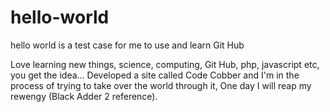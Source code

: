 # hello-world
hello world is a test case for me to use and learn Git Hub

Love learning new things, science, computing, Git Hub, php, javascript etc, you get the idea...
Developed a site called Code Cobber and I'm in the process of trying to take over the world through it, 
One day I will reap my rewengy (Black Adder 2 reference).
